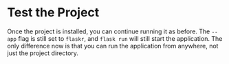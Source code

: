 # Test the Project

Once the project is installed, you can continue running it as before. The `--app` flag is still set to `flaskr`, and `flask run` will still start the application. The only difference now is that you can run the application from anywhere, not just the project directory.
